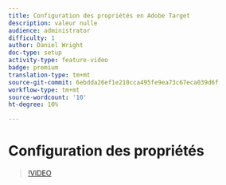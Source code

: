 ```yaml
---
title: Configuration des propriétés en Adobe Target
description: valeur nulle
audience: administrator
difficulty: 1
author: Daniel Wright
doc-type: setup
activity-type: feature-video
badge: premium
translation-type: tm+mt
source-git-commit: 6ebdda26ef1e210cca495fe9ea73c67eca039d6f
workflow-type: tm+mt
source-wordcount: '10'
ht-degree: 10%

---
```



# Configuration des propriétés

>[!VIDEO](https://video.tv.adobe.com/v/18990/?quality=12)